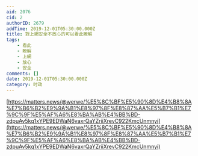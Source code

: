 ```yaml
---
aid: 2076
cid: 2
authorID: 2679
addTime: 2019-12-01T05:30:00.000Z
title: 對上網安全不放心的可以看此瞭解
tags:
    - 看此
    - 瞭解
    - 上網
    - 放心
    - 安全
comments: []
date: 2019-12-01T05:30:00.000Z
category: 时政
---
```


[https://matters.news/@werwe/%E5%8C%BF%E5%90%8D%E4%B8%8A%E7%B6%B2%E9%9A%B1%E8%97%8F%E8%87%AA%E5%B7%B1%E7%9C%9F%E5%AF%A6%E8%BA%AB%E4%BB%BD-zdpuAv5kq1xYPE9EDWaN6vaxrQaYZriiXrevC922KmcUnmnyi](https://matters.news/@werwe/%E5%8C%BF%E5%90%8D%E4%B8%8A%E7%B6%B2%E9%9A%B1%E8%97%8F%E8%87%AA%E5%B7%B1%E7%9C%9F%E5%AF%A6%E8%BA%AB%E4%BB%BD-zdpuAv5kq1xYPE9EDWaN6vaxrQaYZriiXrevC922KmcUnmnyi)
